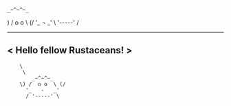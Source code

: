     _~^~^~_
\) /  o o  \ (/
  '_   ¬   _'
  \ '-----' /

   __________________________
< Hello fellow Rustaceans! >
 --------------------------
        \
         \
            _~^~^~_
        \) /  o o  \ (/
          '_   -   _'
          / '-----' \